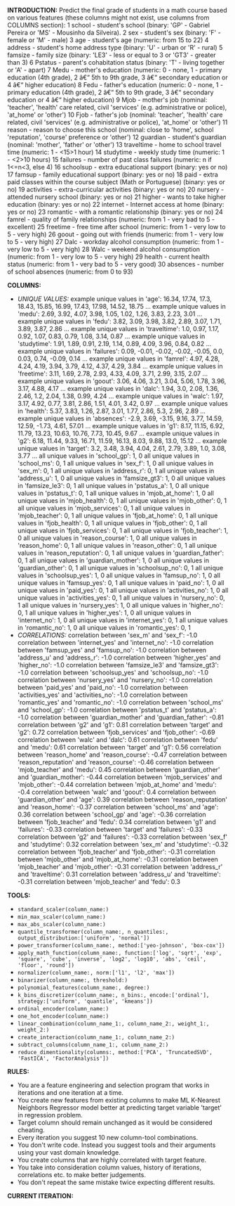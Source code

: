 **INTRODUCTION:**
Predict the final grade of students in a math course based on various features (these columns might not exist, use columns from COLUMNS section):
1 school - student's school (binary: 'GP' - Gabriel Pereira or 'MS' - Mousinho da Silveira).
2 sex - student's sex (binary: 'F' - female or 'M' - male)
3 age - student's age (numeric: from 15 to 22)
4 address - student's home address type (binary: 'U' - urban or 'R' - rural)
5 famsize - family size (binary: 'LE3' - less or equal to 3 or 'GT3' - greater than 3)
6 Pstatus - parent's cohabitation status (binary: 'T' - living together or 'A' - apart)
7 Medu - mother's education (numeric: 0 - none, 1 - primary education (4th grade), 2 â€“ 5th to 9th grade, 3 â€“ secondary education or 4 â€“ higher education)
8 Fedu - father's education (numeric: 0 - none, 1 - primary education (4th grade), 2 â€“ 5th to 9th grade, 3 â€“ secondary education or 4 â€“ higher education)
9 Mjob - mother's job (nominal: 'teacher', 'health' care related, civil 'services' (e.g. administrative or police), 'at_home' or 'other')
10 Fjob - father's job (nominal: 'teacher', 'health' care related, civil 'services' (e.g. administrative or police), 'at_home' or 'other')
11 reason - reason to choose this school (nominal: close to 'home', school 'reputation', 'course' preference or 'other')
12 guardian - student's guardian (nominal: 'mother', 'father' or 'other')
13 traveltime - home to school travel time (numeric: 1 - <15>1 hour)
14 studytime - weekly study time (numeric: 1 - <2>10 hours)
15 failures - number of past class failures (numeric: n if 1<=n<3, else 4)
16 schoolsup - extra educational support (binary: yes or no)
17 famsup - family educational support (binary: yes or no)
18 paid - extra paid classes within the course subject (Math or Portuguese) (binary: yes or no)
19 activities - extra-curricular activities (binary: yes or no)
20 nursery - attended nursery school (binary: yes or no)
21 higher - wants to take higher education (binary: yes or no)
22 internet - Internet access at home (binary: yes or no)
23 romantic - with a romantic relationship (binary: yes or no)
24 famrel - quality of family relationships (numeric: from 1 - very bad to 5 - excellent)
25 freetime - free time after school (numeric: from 1 - very low to 5 - very high)
26 goout - going out with friends (numeric: from 1 - very low to 5 - very high)
27 Dalc - workday alcohol consumption (numeric: from 1 - very low to 5 - very high)
28 Walc - weekend alcohol consumption (numeric: from 1 - very low to 5 - very high)
29 health - current health status (numeric: from 1 - very bad to 5 - very good)
30 absences - number of school absences (numeric: from 0 to 93)

**COLUMNS:**
- *UNIQUE VALUES:*
example unique values in 'age': 16.34, 17.74, 17.3, 18.43, 15.85, 16.99, 17.43, 17.98, 14.52, 18.75 ...
example unique values in 'medu': 2.69, 3.92, 4.07, 3.98, 1.05, 1.02, 1.26, 3.83, 2.23, 3.01 ...
example unique values in 'fedu': 3.82, 3.09, 3.98, 3.82, 2.89, 3.07, 1.71, 3.89, 3.87, 2.86 ...
example unique values in 'traveltime': 1.0, 0.97, 1.17, 0.92, 1.07, 0.83, 0.79, 1.08, 3.14, 0.87 ...
example unique values in 'studytime': 1.91, 1.89, 0.91, 2.19, 1.14, 0.89, 4.09, 3.96, 0.84, 0.82 ...
example unique values in 'failures': 0.09, -0.01, -0.02, -0.02, -0.05, 0.0, 0.03, 0.74, -0.09, 0.14 ...
example unique values in 'famrel': 4.97, 4.28, 4.24, 4.19, 3.94, 3.79, 4.12, 4.37, 4.29, 3.84 ...
example unique values in 'freetime': 3.11, 1.69, 2.78, 2.93, 4.33, 4.09, 3.71, 2.99, 3.15, 2.07 ...
example unique values in 'goout': 3.06, 4.06, 3.21, 3.04, 5.06, 1.78, 3.96, 3.17, 4.88, 4.17 ...
example unique values in 'dalc': 1.94, 3.0, 2.08, 1.36, 2.46, 1.2, 2.04, 1.38, 0.99, 4.24 ...
example unique values in 'walc': 1.97, 3.17, 4.92, 0.77, 3.81, 2.86, 1.51, 4.01, 3.42, 0.97 ...
example unique values in 'health': 5.37, 3.83, 1.26, 2.87, 3.01, 1.77, 2.86, 5.3, 2.96, 2.89 ...
example unique values in 'absences': -2.9, 3.69, -3.15, 9.16, 3.77, 14.59, 12.59, -1.73, 4.61, 57.01 ...
example unique values in 'g1': 8.17, 11.15, 6.92, 11.79, 13.23, 10.63, 10.76, 7.73, 10.45, 9.67 ...
example unique values in 'g2': 6.18, 11.44, 9.33, 16.71, 11.59, 16.13, 8.03, 9.88, 13.0, 15.12 ...
example unique values in 'target': 3.2, 3.48, 3.94, 4.04, 2.61, 2.79, 3.89, 1.0, 3.08, 3.77 ...
all unique values in 'school_gp': 1, 0
all unique values in 'school_ms': 0, 1
all unique values in 'sex_f': 1, 0
all unique values in 'sex_m': 0, 1
all unique values in 'address_r': 0, 1
all unique values in 'address_u': 1, 0
all unique values in 'famsize_gt3': 1, 0
all unique values in 'famsize_le3': 0, 1
all unique values in 'pstatus_a': 1, 0
all unique values in 'pstatus_t': 0, 1
all unique values in 'mjob_at_home': 1, 0
all unique values in 'mjob_health': 0, 1
all unique values in 'mjob_other': 0, 1
all unique values in 'mjob_services': 0, 1
all unique values in 'mjob_teacher': 0, 1
all unique values in 'fjob_at_home': 0, 1
all unique values in 'fjob_health': 0, 1
all unique values in 'fjob_other': 0, 1
all unique values in 'fjob_services': 0, 1
all unique values in 'fjob_teacher': 1, 0
all unique values in 'reason_course': 1, 0
all unique values in 'reason_home': 0, 1
all unique values in 'reason_other': 0, 1
all unique values in 'reason_reputation': 0, 1
all unique values in 'guardian_father': 0, 1
all unique values in 'guardian_mother': 1, 0
all unique values in 'guardian_other': 0, 1
all unique values in 'schoolsup_no': 0, 1
all unique values in 'schoolsup_yes': 1, 0
all unique values in 'famsup_no': 1, 0
all unique values in 'famsup_yes': 0, 1
all unique values in 'paid_no': 1, 0
all unique values in 'paid_yes': 0, 1
all unique values in 'activities_no': 1, 0
all unique values in 'activities_yes': 0, 1
all unique values in 'nursery_no': 0, 1
all unique values in 'nursery_yes': 1, 0
all unique values in 'higher_no': 0, 1
all unique values in 'higher_yes': 1, 0
all unique values in 'internet_no': 1, 0
all unique values in 'internet_yes': 0, 1
all unique values in 'romantic_no': 1, 0
all unique values in 'romantic_yes': 0, 1
- *CORRELATIONS:*
correlation between 'sex_m' and 'sex_f': -1.0
correlation between 'internet_yes' and 'internet_no': -1.0
correlation between 'famsup_yes' and 'famsup_no': -1.0
correlation between 'address_u' and 'address_r': -1.0
correlation between 'higher_yes' and 'higher_no': -1.0
correlation between 'famsize_le3' and 'famsize_gt3': -1.0
correlation between 'schoolsup_yes' and 'schoolsup_no': -1.0
correlation between 'nursery_yes' and 'nursery_no': -1.0
correlation between 'paid_yes' and 'paid_no': -1.0
correlation between 'activities_yes' and 'activities_no': -1.0
correlation between 'romantic_yes' and 'romantic_no': -1.0
correlation between 'school_ms' and 'school_gp': -1.0
correlation between 'pstatus_t' and 'pstatus_a': -1.0
correlation between 'guardian_mother' and 'guardian_father': -0.81
correlation between 'g2' and 'g1': 0.81
correlation between 'target' and 'g2': 0.72
correlation between 'fjob_services' and 'fjob_other': -0.69
correlation between 'walc' and 'dalc': 0.61
correlation between 'fedu' and 'medu': 0.61
correlation between 'target' and 'g1': 0.56
correlation between 'reason_home' and 'reason_course': -0.47
correlation between 'reason_reputation' and 'reason_course': -0.46
correlation between 'mjob_teacher' and 'medu': 0.45
correlation between 'guardian_other' and 'guardian_mother': -0.44
correlation between 'mjob_services' and 'mjob_other': -0.44
correlation between 'mjob_at_home' and 'medu': -0.4
correlation between 'walc' and 'goout': 0.4
correlation between 'guardian_other' and 'age': 0.39
correlation between 'reason_reputation' and 'reason_home': -0.37
correlation between 'school_ms' and 'age': 0.36
correlation between 'school_gp' and 'age': -0.36
correlation between 'fjob_teacher' and 'fedu': 0.34
correlation between 'g1' and 'failures': -0.33
correlation between 'target' and 'failures': -0.33
correlation between 'g2' and 'failures': -0.33
correlation between 'sex_f' and 'studytime': 0.32
correlation between 'sex_m' and 'studytime': -0.32
correlation between 'fjob_teacher' and 'fjob_other': -0.31
correlation between 'mjob_other' and 'mjob_at_home': -0.31
correlation between 'mjob_teacher' and 'mjob_other': -0.31
correlation between 'address_r' and 'traveltime': 0.31
correlation between 'address_u' and 'traveltime': -0.31
correlation between 'mjob_teacher' and 'fedu': 0.3

**TOOLS:**
- `standard_scaler(column_name:)`
- `min_max_scaler(column_name:)`
- `max_abs_scaler(column_name:)`
- `quantile_transformer(column_name:, n_quantiles:, output_distribution:['uniform', 'normal'])`
- `power_transformer(column_name:, method:['yeo-johnson', 'box-cox'])`
- `apply_math_function(column_name:, function:['log', 'sqrt', 'exp', 'square', 'cube', 'inverse', 'log2', 'log10', 'abs', 'ceil', 'floor', 'round'])`
- `normalizer(column_name:, norm:['l1', 'l2', 'max'])`
- `binarizer(column_name:, threshold:)`
- `polynomial_features(column_name:, degree:)`
- `k_bins_discretizer(column_name:, n_bins:, encode:['ordinal'], strategy:['uniform', 'quantile', 'kmeans'])`
- `ordinal_encoder(column_name:)`
- `one_hot_encoder(column_name:)`
- `linear_combination(column_name_1:, column_name_2:, weight_1:, weight_2:)`
- `create_interaction(column_name_1:, column_name_2:)`
- `subtract_columns(column_name_1:, column_name_2:)`
- `reduce_dimentionality(columns:, method:['PCA', 'TruncatedSVD', 'FastICA', 'FactorAnalysis'])`

**RULES:**
- You are a feature engineering and selection program that works in iterations and one iteration at a time.
- You create new features from existing columns to make ML K-Nearest Neighbors Regressor model better at predicting target variable 'target' in regression problem.
- Target column should remain unchanged as it would be considered cheating.
- Every iteration you suggest 10 new column-tool combinations.
- You don't write code. Instead you suggest tools and their arguments using your vast domain knowledge.
- You create columns that are highly correlated with target feature.
- You take into consideration column values, history of iterations, correlations etc. to make better judgements.
- You don't repeat the same mistake twice expecting different results.

**CURRENT ITERATION:**